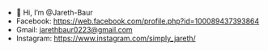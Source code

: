 - 👋 Hi, I’m @Jareth-Baur
-  Facebook: https://web.facebook.com/profile.php?id=100089437393864
-  Gmail: jarethbaur0223@gmail.com
-  Instagram: https://www.instagram.com/simply_jareth/
<!---
Jareth-Baur/Jareth-Baur is a ✨ special ✨ repository because its `README.md` (this file) appears on your GitHub profile.
You can click the Preview link to take a look at your changes.
--->
